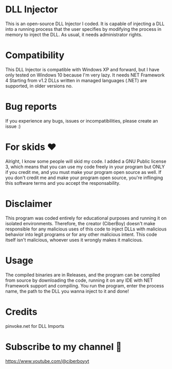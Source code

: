# DLL Injector
This is an open-source DLL Injector I coded. 
It is capable of injecting a DLL into a running process that the user specifies by modifying the process in memory to inject the DLL.
As usual, it needs administrator rights.
# Compatibility
This DLL Injector is compatible with Windows XP and forward, but I have only tested on Windows 10 because I'm very lazy.
It needs NET Framework 4
Starting from v1.2 DLLs written in managed languages (.NET) are supported, in older versions no.
# Bug reports
If you experience any bugs, issues or incompatibilities, please create an issue :)
# For skids ❤️
Alright, I know some people will skid my code.
I added a GNU Public license 3, which means that you can use my code freely in your program 
but ONLY if you credit me, and you must make your program open source as well.
If you don't credit me and make your program open source, you're inflinging this software terms and you accept the responsability.
# Disclaimer
This program was coded entirely for educational purposes and running it on isolated environments.
Therefore, the creator (CiberBoy) doesn't make responsible for any malicious uses of this code to inject DLLs with malicious behavior
into legit programs or for any other malicious intent. This code itself isn't malicious, whoever uses it wrongly makes it malicious.
# Usage
The compiled binaries are in Releases, and the program can be compiled from source by downloading the code, running it on any IDE with NET Framework support and compiling.
You run the program, enter the process name, the path to the DLL you wanna inject to it and done!
# Credits
pinvoke.net for DLL Imports
# Subscribe to my channel 🙏
https://www.youtube.com/@ciberboyyt
